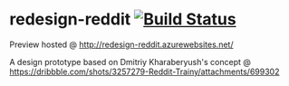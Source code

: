 # redesign-reddit [![Build Status](https://travis-ci.org/asitparida/redesign-reddit.svg?branch=master)](https://travis-ci.org/asitparida/redesign-reddit)

Preview hosted @ http://redesign-reddit.azurewebsites.net/

A design prototype based on Dmitriy Kharaberyush's concept @ https://dribbble.com/shots/3257279-Reddit-Trainy/attachments/699302
